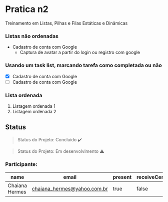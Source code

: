 # Pratica n2
<p align="justify">Treinamento em Listas, Pilhas e Filas Estáticas e Dinâmicas</p>

### Listas não ordenadas
- Cadastro de conta com Google
	- Captura de avatar a partir do login ou registro com google

### Usando um task list, marcando tarefa como completada ou não

- [X] Cadastro de conta com Google
- [ ] Cadastro de conta com Google

### Lista ordenada

1. Listagem ordenada 1
2. Listagem ordenada 2

## Status
> Status do Projeto: Concluido :heavy_check_mark:

> Status do Projeto: Em desenvolvimento :warning:

### Participante:
|name|email|present|receiveCertificate|course|
| -------- | -------- | -------- |-------- | -------- |
|Chaiana Hermes|chaiana_hermes@yahoo.com.br|true|false|Bootcamp React|